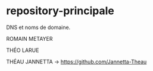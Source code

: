 # repository-principale

DNS et noms de domaine.

ROMAIN METAYER

THÉO LARUE

THÉAU JANNETTA -> https://github.com/Jannetta-Theau

